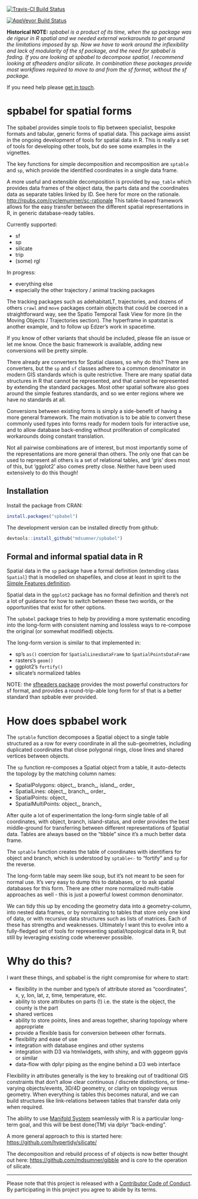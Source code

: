 
<!-- README.md is generated from README.Rmd. Please edit that file -->

[![Travis-CI Build
Status](https://travis-ci.org/mdsumner/spbabel.svg?branch=master)](https://travis-ci.org/mdsumner/spbabel)

[![AppVeyor Build
Status](https://ci.appveyor.com/api/projects/status/github/mdsumner/spbabel?branch=master&svg=true)](https://ci.appveyor.com/project/mdsumner/spbabel)

**Historical NOTE:** *spbabel is a product of its time, when the sp
package was de rigeur in R spatial and we needed external workarounds to
get around the limitations imposed by sp. Now we have to work around the
inflexibility and lack of modularity of the sf package, and the need for
spbabel is fading. If you are looking at spbabel to decompose spatial, I
recommend looking at sfheaders and/or silicate. In combination these
packages provide most workflows required to move to and from the sf
format, without the sf package.*

If you need help please [get in
touch](https://github.com/hypertidy/silicate/).

# spbabel for spatial forms

The spbabel provides simple tools to flip between specialist, bespoke
formats and tabular, generic forms of spatial data. This package aims
assist in the ongoing development of tools for spatial data in R. This
is really a set of tools for developing other tools, but do see some
examples in the vignettes.

The key functions for simple decomposition and recomposition are
`sptable` and `sp`, which provide the identified coordinates in a single
data frame.

A more useful and extensible decomposition is provided by `map_table`
which provides data frames of the object data, the parts data and the
coordinates data as separate tables linked by ID. See here for more on
the rationale. <http://rpubs.com/cyclemumner/sc-rationale> This
table-based framework allows for the easy transfer between the different
spatial representations in R, in generic database-ready tables.

Currently supported:

  - sf
  - sp
  - silicate
  - trip
  - (some) rgl

In progress:

  - everything else
  - especially the other trajectory / animal tracking packages

The tracking packages such as adehabitatLT, trajectories, and dozens of
others `crawl` and `move` packages contain objects that could be coerced
in a straightforward way, see the Spatio Temporal Task View for more (in
the Moving Objects / Trajectories section). The hyperframe in spatstat
is another example, and to follow up Edzer’s work in spacetime.

If you know of other variants that should be included, please file an
issue or let me know. Once the basic framework is available, adding new
conversions will be pretty simple.

There already are converters for Spatial classes, so why do this? There
are converters, but the `sp` and `sf` classes adhere to a common
denominator in modern GIS standards which is quite restrictive. There
are many spatial data structures in R that cannot be represented, and
that cannot be represented by extending the standard packages. Most
other spatial software also goes around the simple features standards,
and so we enter regions where we have no standards at all.

Conversions between existing forms is simply a side-benefit of having a
more general framework. The main motivation is to be able to convert
these commonly used types into forms ready for modern tools for
interactive use, and to allow database back-ending without proliferation
of complicated workarounds doing constant translation.

Not all pairwise combinations are of interest, but most importantly some
of the representations are more general than others. The only one that
can be used to represent all others is a set of relational tables, and
‘gris’ does most of this, but ‘ggplot2’ also comes pretty close.
Neither have been used extensively to do this though\!

## Installation

Install the package from CRAN:

``` r
install.packages("spbabel")
```

The development version can be installed directly from github:

``` r
devtools::install_github("mdsumner/spbabel")
```

## Formal and informal spatial data in R

Spatial data in the `sp` package have a formal definition (extending
class `Spatial`) that is modelled on shapefiles, and close at least in
spirit to the [Simple Features
definition](https://github.com/r-spatial/sf).

Spatial data in the `ggplot2` package has no formal definition and
there’s not a lot of guidance for how to switch between these two
worlds, or the opportunities that exist for other options.

The `spbabel` package tries to help by providing a more systematic
encoding into the long-form with consistent naming and lossless ways to
re-compose the original (or somewhat modified) objects.

The long-form version is similar to that implemented in:

  - sp’s `as()` coercion for `SpatialLinesDataFrame` to
    `SpatialPointsDataFrame`
  - rasters’s `geom()`
  - ggplot2’s `fortify()`
  - silicate’s normalized tables

NOTE: the [sfheaders
package](https://CRAN.r-project.org/package=sfheaders) provides the most
powerful constructors for sf format, and provides a round-trip-able long
form for sf that is a better standard than spbable ever provided.

# How does spbabel work

The `sptable` function decomposes a Spatial object to a single table
structured as a row for every coordinate in all the sub-geometries,
including duplicated coordinates that close polygonal rings, close lines
and shared vertices between objects.

The `sp` function re-composes a Spatial object from a table, it
auto-detects the topology by the matching column names:

  - SpatialPolygons: object\_, branch\_, island\_, order\_
  - SpatialLines: object\_, branch\_, order\_
  - SpatialPoints: object\_
  - SpatialMultiPoints: object\_, branch\_

After quite a lot of experimentation the long-form single table of all
coordinates, with object, branch, island-status, and order provides the
best middle-ground for transferring between different representations of
Spatial data. Tables are always based on the “tibble” since it’s a much
better data frame.

The `sptable` function creates the table of coordinates with identifiers
for object and branch, which is understood by `sptable<-` to “fortify”
and `sp` for the reverse.

The long-form table may seem like soup, but it’s not meant to be seen
for normal use. It’s very easy to dump this to databases, or to ask
spatial databases for this form. There are other more normalized
multi-table approaches as well - this is just a powerful lowest common
denominator.

We can tidy this up by encoding the geometry data into a
geometry-column, into nested data frames, or by normalizing to tables
that store only one kind of data, or with recursive data structures such
as lists of matrices. Each of these has strengths and weaknesses.
Ultimately I want this to evolve into a fully-fledged set of tools for
representing spatial/topological data in R, but still by leveraging
existing code whereever possible.

# Why do this?

I want these things, and spbabel is the right compromise for where to
start:

  - flexibility in the number and type/s of attribute stored as
    “coordinates”, x, y, lon, lat, z, time, temperature, etc.
  - ability to store attributes on parts (\!) i.e. the state is the
    object, the county is the part
  - shared vertices
  - ability to store points, lines and areas together, sharing topology
    where appropriate
  - provide a flexible basis for conversion between other formats.
  - flexibility and ease of use
  - integration with database engines and other systems
  - integration with D3 via htmlwidgets, with shiny, and with gggeom
    ggvis or similar
  - data-flow with dplyr piping as the engine behind a D3 web interface

Flexibility in attributes generally is the key to breaking out of
traditional GIS constraints that don’t allow clear continuous / discrete
distinctions, or time-varying objects/events, 3D/4D geometry, or clarity
on topology versus geometry. When everything is tables this becomes
natural, and we can build structures like link-relations between tables
that transfer data only when required.

The ability to use [Manifold
System](http://www.georeference.org/doc/manifold.htm) seamlessly with R
is a particular long-term goal, and this will be best done(TM) via dplyr
“back-ending”.

A more general approach to this is started here:
<https://github.com/hypertidy/silicate/>

The decomposition and rebuild process of sf objects is now better
thought out here: <https://github.com/mdsumner/gibble> and is core to
the operation of silicate.

-----

Please note that this project is released with a [Contributor Code of
Conduct](https://github.com/mdsumner/spbabel/blob/master/CONDUCT.md). By
participating in this project you agree to abide by its terms.
